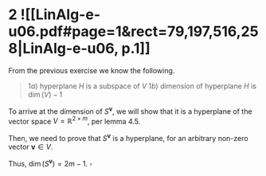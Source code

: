 
# 2 ![[LinAlg-e-u06.pdf#page=1&rect=79,197,516,258|LinAlg-e-u06, p.1]]
From the previous exercise we know the following.
> $1a)$ hyperplane $H$ is a subspace of $V$
> $1b)$ dimension of hyperplane $H$ is $\dim(V)-1$

To arrive at the dimension of $S^{\mathbf{v}}$, we will show that it is a hyperplane of the vector space $V = \mathbb{R}^{2 \times m}$, per lemma 4.5.

Then, we need to prove that $S^{\mathbf{v}}$ is a hyperplane, for an arbitrary non-zero vector $\mathbf{v} \in V$.

Thus, $\dim(S^{\mathbf{v}}) = 2m-1$.
$\square$

